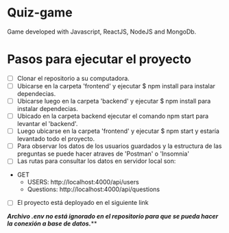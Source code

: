 # Quiz-game
Game developed with Javascript, ReactJS, NodeJS and MongoDb.

# Pasos para ejecutar el proyecto

- [ ] Clonar el repositorio a su computadora.
- [ ] Ubicarse en la carpeta 'frontend' y ejecutar $ npm install para instalar dependecias.
- [ ] Ubicarse luego en la carpeta 'backend' y ejecutar $ npm install para instalar dependecias.
- [ ] Ubicado en la carpeta backend ejecutar el comando npm start para levantar el 'backend'.
- [ ] Luego ubicarse en la carpeta 'frontend' y ejecutar $ npm start y estaría levantado todo el proyecto.
- [ ] Para observar los datos de los usuarios guardados y la estructura de las preguntas se puede hacer atraves de 'Postman' o 'Insomnia'
- [ ] Las rutas para consultar los datos en servidor local son:
- GET
  - USERS: http://localhost:4000/api/users
  - Questions: http://localhost:4000/api/questions

- [ ] El proyecto está deployado en el siguiente link

*****Archivo .env no está ignorado en el repositorio para que se pueda hacer la conexión a base de datos.*******

